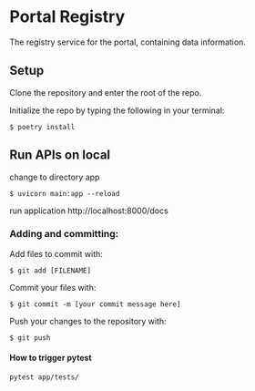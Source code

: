 # Portal Registry

The registry service for the portal, containing data information.

## Setup

Clone the repository and enter the root of the repo.

Initialize the repo by typing the following in your terminal:

```
$ poetry install
```

## Run APIs on local

change to directory app
```
$ uvicorn main:app --reload
```

run application http://localhost:8000/docs

### Adding and committing:
Add files to commit with: 
```
$ git add [FILENAME]
```

Commit your files with:
```
$ git commit -m [your commit message here]
```

Push your changes to the repository with:
```
$ git push
```

#### How to trigger pytest

```
pytest app/tests/
```

